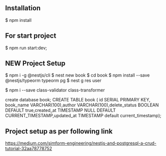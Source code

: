 ## Installation

$ npm install

## For start project

$ npm run start:dev;

## NEW Project Setup

$ npm i -g @nestjs/cli
$ nest new book
$ cd book
$ npm install --save @nestjs/typeorm typeorm pg
$ nest g res user

$ npm i --save class-validator class-transformer

create database book;
CREATE TABLE book ( id SERIAL PRIMARY KEY, book_name VARCHAR(100),author VARCHAR(100),delete_status BOOLEAN DEFAULT true,created_at TIMESTAMP NULL DEFAULT CURRENT_TIMESTAMP,updated_at TIMESTAMP default current_timestamp);

## Project setup as per following link

https://medium.com/simform-engineering/nestjs-and-postgresql-a-crud-tutorial-32aa78778752
